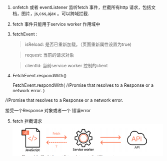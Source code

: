 1. onfetch 或者 eventListener 监听fetch 事件，拦截所有http 请求，包括文档，图片，js,css,ajax 。可以跨域拦截.
2. fetch 事件只能用于service worker 作用域中
3. fetchEvent :
   
   >isReload: 是否已重新加载。（页面重新属性设置为true)

   >request: 当前的请求对象

   >clientId: 当前service worker 控制的client

4. FetchEvent.respondWith()

    FetchEvent.respondWith(
    //Promise that resolves to a Response or a network error.
    ​)

//Promise that resolves to a Response or a network error.

接受一个Response 对象或者一个 错误error

5. fetch 拦截请求
   ![avatar](/assets//fetch1.png)